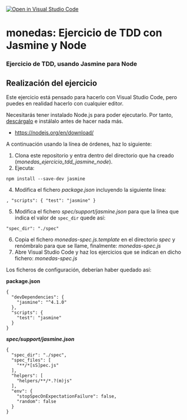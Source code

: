 [![Open in Visual Studio Code](https://classroom.github.com/assets/open-in-vscode-c66648af7eb3fe8bc4f294546bfd86ef473780cde1dea487d3c4ff354943c9ae.svg)](https://classroom.github.com/online_ide?assignment_repo_id=7802598&assignment_repo_type=AssignmentRepo)
# monedas: Ejercicio de TDD con Jasmine y Node
### Ejercicio de TDD, usando Jasmine para Node

## Realización del ejercicio
Este ejercicio está pensado para hacerlo con Visual Studio Code, pero puedes en realidad hacerlo con cualquier editor.

Necesitarás tener instalado Node.js para poder ejecutarlo. Por tanto, [descárgalo](https://nodejs.org/en/download/) e instálalo antes de hacer nada más.

* https://nodejs.org/en/download/

A continuación usando la línea de órdenes, haz lo siguiente:

1. Clona este repositorio y entra dentro del directorio que ha creado (*monedas_ejercicio_tdd_jasmine_node*).
2. Ejecuta: 

```npm install --save-dev jasmine```

4. Modifica el fichero *package.json* incluyendo la siguiente línea:

```, "scripts": { "test": "jasmine" }```

5.  Modifica el fichero  *spec/support/jasmine.json* para que la línea que indica el valor de ```spec_dir``` quede así:


```"spec_dir": "./spec"```

6. Copia el fichero *monedas-spec.js.template* en el directorio *spec* y renómbralo para que se llame, finalmente: *monedas-spec.js*
7. Abre Visual Studio Code y haz los ejercicios que se indican en dicho fichero: *monedas-spec.js*


Los ficheros de configuración, deberían haber quedado así:

**package.json**

```
{
  "devDependencies": {
    "jasmine": "^4.1.0"
  },
  "scripts": {
    "test": "jasmine"
  }
}
```

***spec/support/jasmine.json***
```
{
  "spec_dir": "./spec",
  "spec_files": [
    "**/*[sS]pec.js"
  ],
  "helpers": [
    "helpers/**/*.?(m)js"
  ],
  "env": {
    "stopSpecOnExpectationFailure": false,
    "random": false
  }
}
```